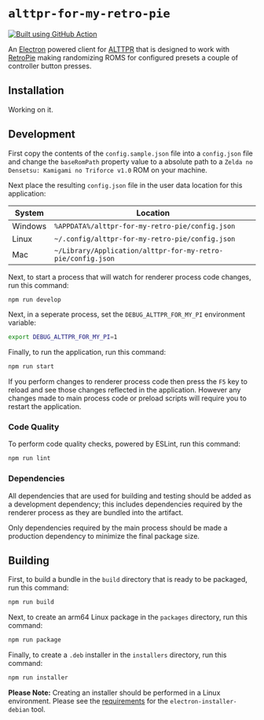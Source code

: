 # `alttpr-for-my-retro-pie`

[![Built using GitHub Action](https://github.com/lsphillips/alttpr/actions/workflows/build.yml/badge.svg?branch=main)](https://github.com/lsphillips/alttpr-for-my-retro-pie/actions)

An [Electron](https://www.electronjs.org/) powered client for [ALTTPR](https://alttpr.com/) that is designed to work with [RetroPie](https://retropie.org.uk/) making randomizing ROMS for configured presets a couple of controller button presses.

## Installation

Working on it.

## Development

First copy the contents of the `config.sample.json` file into a `config.json` file and change the `baseRomPath` property value to a absolute path to a `Zelda no Densetsu: Kamigami no Triforce v1.0` ROM on your machine.

Next place the resulting `config.json` file in the user data location for this application:

| System  | Location                                                    |
| ------- | ----------------------------------------------------------- |
| Windows | `%APPDATA%/alttpr-for-my-retro-pie/config.json`             |
| Linux   | `~/.config/alttpr-for-my-retro-pie/config.json`             |
| Mac     | `~/Library/Application/alttpr-for-my-retro-pie/config.json` |

Next, to start a process that will watch for renderer process code changes, run this command:

``` bash
npm run develop
```

Next, in a seperate process, set the `DEBUG_ALTTPR_FOR_MY_PI` environment variable:

``` bash
export DEBUG_ALTTPR_FOR_MY_PI=1
```

Finally, to run the application, run this command:

``` bash
npm run start
```

If you perform changes to renderer process code then press the `F5` key to reload and see those changes reflected in the application. However any changes made to main process code or preload scripts will require you to restart the application.

### Code Quality

To perform code quality checks, powered by ESLint, run this command:

``` bash
npm run lint
```

### Dependencies

All dependencies that are used for building and testing should be added as a development dependency; this includes dependencies required by the renderer process as they are bundled into the artifact.

Only dependencies required by the main process should be made a production dependency to minimize the final package size.

## Building

First, to build a bundle in the `build` directory that is ready to be packaged, run this command:

``` bash
npm run build
```

Next, to create an arm64 Linux package in the `packages` directory, run this command:

``` bash
npm run package
```

Finally, to create a `.deb` installer in the `installers` directory, run this command:

``` bash
npm run installer
```

**Please Note:** Creating an installer should be performed in a Linux environment. Please see the [requirements](https://github.com/electron-userland/electron-installer-debian#requirements) for the `electron-installer-debian` tool.

